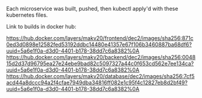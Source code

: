 Each microservice was built, pushed, then kubectl apply'd with these kubernetes files.

Link to builds in docker hub:

https://hub.docker.com/layers/makv20/frontend/dec2/images/sha256:871c0ed3d0898e12582fed53192ddbc14480e41357e67f106b3460887ba68df6?uuid=5a6e1f0a-d3d0-4401-b178-38dd7c6a8382%0A
https://hub.docker.com/layers/makv20/backend/dec2/images/sha256:004815d2d37d96795ea27e24ebe9bad82c5097327a44c0f653cd562e7ee134ca?uuid=5a6e1f0a-d3d0-4401-b178-38dd7c6a8382%0A
https://hub.docker.com/layers/makv20/database/dec2/images/sha256:7cf5acd44a8dccc94a2f4cfae7949dba34816ff082e1c95f4c12827eb8d2bf49?uuid=5a6e1f0a-d3d0-4401-b178-38dd7c6a8382%0A